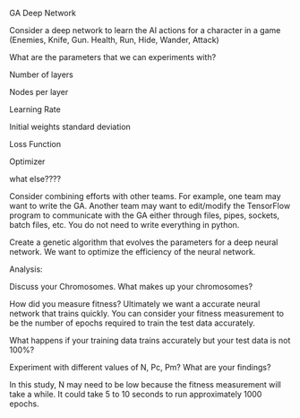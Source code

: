  GA Deep Network

Consider a deep network to learn the AI actions for a character in a game (Enemies, Knife, Gun. Health, Run, Hide, Wander, Attack)

What are the parameters that we can experiments with?


Number of layers

Nodes per layer

Learning Rate

Initial weights standard deviation

Loss Function

Optimizer

what else????


Consider combining efforts with other teams.   For example, one team may want to write the GA.  Another team may want to edit/modify the TensorFlow program to communicate with the GA either through files, pipes, sockets, batch files, etc.  You do not need to write everything in python.

Create a genetic algorithm that evolves the parameters for a deep neural network.  We want to optimize the efficiency of the neural network.

Analysis:

Discuss your Chromosomes.  What makes up your chromosomes?

How did you measure fitness?  Ultimately we want a accurate neural network that trains quickly.  You can consider your fitness measurement to be the number of epochs required to train the test data accurately.

What happens if your training data trains accurately but your test data is not 100%?

Experiment with different values of N, Pc, Pm?   What are your findings?

In this study, N may need to be low because the fitness measurement will take a while.  It could take 5 to 10 seconds to run approximately 1000 epochs.